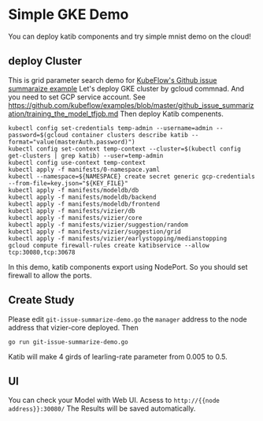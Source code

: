 # Simple GKE Demo
You can deploy katib components and try simple mnist demo on the cloud!

## deploy Cluster
This is grid parameter search demo for [KubeFlow's Github issue summaraize example](https://github.com/kubeflow/examples/tree/master/github_issue_summarization)
Let's deploy GKE cluster by gcloud commnad.
And you need to set GCP service account.
See https://github.com/kubeflow/examples/blob/master/github_issue_summarization/training_the_model_tfjob.md
Then deploy Katib compenents.
```
kubectl config set-credentials temp-admin --username=admin --password=$(gcloud container clusters describe katib --format="value(masterAuth.password)")
kubectl config set-context temp-context --cluster=$(kubectl config get-clusters | grep katib) --user=temp-admin
kubectl config use-context temp-context
kubectl apply -f manifests/0-namespace.yaml
kubectl --namespace=${NAMESPACE} create secret generic gcp-credentials --from-file=key.json="${KEY_FILE}"
kubectl apply -f manifests/modeldb/db
kubectl apply -f manifests/modeldb/backend
kubectl apply -f manifests/modeldb/frontend
kubectl apply -f manifests/vizier/db
kubectl apply -f manifests/vizier/core
kubectl apply -f manifests/vizier/suggestion/random
kubectl apply -f manifests/vizier/suggestion/grid
kubectl apply -f manifests/vizier/earlystopping/medianstopping
gcloud compute firewall-rules create katibservice --allow tcp:30080,tcp:30678
```
In this demo, katib components export using NodePort.
So you should set firewall to allow the ports.


## Create Study
Please edit `git-issue-summarize-demo.go` the `manager` address to the node address that vizier-core deployed.
Then 
```
go run git-issue-summarize-demo.go
```
Katib will make 4 girds of learling-rate parameter from 0.005 to 0.5.

## UI
You can check your Model with Web UI.
Acsess to `http://{{node address}}:30080/`
The Results will be saved automatically.
